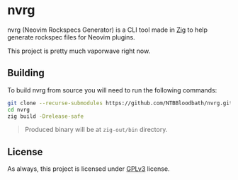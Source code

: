 # nvrg

nvrg (Neovim Rockspecs Generator) is a CLI tool made in [Zig](https://ziglang.org) to help
generate rockspec files for Neovim plugins.

This project is pretty much vaporwave right now.


## Building

To build nvrg from source you will need to run the following commands:
```bash
git clone --recurse-submodules https://github.com/NTBBloodbath/nvrg.git
cd nvrg
zig build -Drelease-safe
```

> Produced binary will be at `zig-out/bin` directory.


## License

As always, this project is licensed under [GPLv3](./LICENSE) license.
